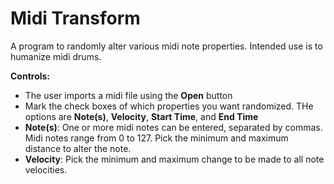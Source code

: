 # Midi Transform
A program to randomly alter various midi note properties. Intended use is to humanize midi drums.

**Controls:**
* The user imports a midi file using the **Open** button
* Mark the check boxes of which properties you want randomized. THe options are **Note(s)**, **Velocity**, **Start Time**, and **End Time**
* **Note(s)**: One or more midi notes can be entered, separated by commas. Midi notes range from 0 to 127. Pick the minimum and maximum distance to alter the note.
* **Velocity**: Pick the minimum and maximum change to be made to all note velocities.

